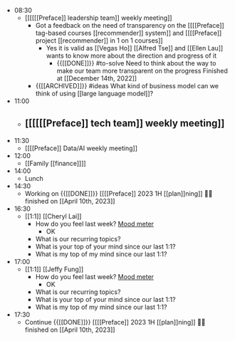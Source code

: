- 08:30
    - [[[[[[Preface]] leadership team]] weekly meeting]]
        - Got a feedback on the need of transparency on the [[[[Preface]] tag-based courses [[recommender]] system]] and [[[[Preface]] project [[recommender]] in 1 on 1 courses]]
            - Yes it is valid as [[Vegas Ho]] [[Alfred Tse]] and [[Ellen Lau]] wants to know more about the direction and progress of it
                - {{[[DONE]]}}  #to-solve Need to think about the way to make our team more transparent on the progress Finished at [[December 14th, 2022]]
        - {{[[ARCHIVED]]}} #ideas What kind of business model can we think of using [[large language model]]?
- 11:00
    - [[[[[[Preface]] tech team]] weekly meeting]]
        - 
- 11:30
    - [[[[Preface]] Data/AI weekly meeting]]
- 12:00
    - [[Family [[finance]]]] 
- 14:00
    - Lunch
- 14:30
    - Working on {{[[DONE]]}}  [[[[Preface]] 2023 1H [[plan]]ning]] 👏🏼 finished on [[April 10th, 2023]]
- 16:30
    - [[1:1]] [[Cheryl Lai]]
        - How do you feel last week? [Mood meter](https://docs.google.com/spreadsheets/d/1S09bR1Auj6DvPvcmK30CCWBzk8ycyaUAFgsVqLDd35U/edit#gid=0)
            - OK
        - What is our recurring topics?
        - What is your top of your mind since our last 1:1?
        - What is my top of my mind since our last 1:1?
- 17:00
    - [[1:1]] [[Jeffy Fung]]
        - How do you feel last week? [Mood meter](https://docs.google.com/spreadsheets/d/1S09bR1Auj6DvPvcmK30CCWBzk8ycyaUAFgsVqLDd35U/edit#gid=0)
            - OK
        - What is our recurring topics?
        - What is your top of your mind since our last 1:1?
        - What is my top of my mind since our last 1:1?
- 17:30
    - Continue {{[[DONE]]}}  [[[[Preface]] 2023 1H [[plan]]ning]] 👏🏼 finished on [[April 10th, 2023]]
